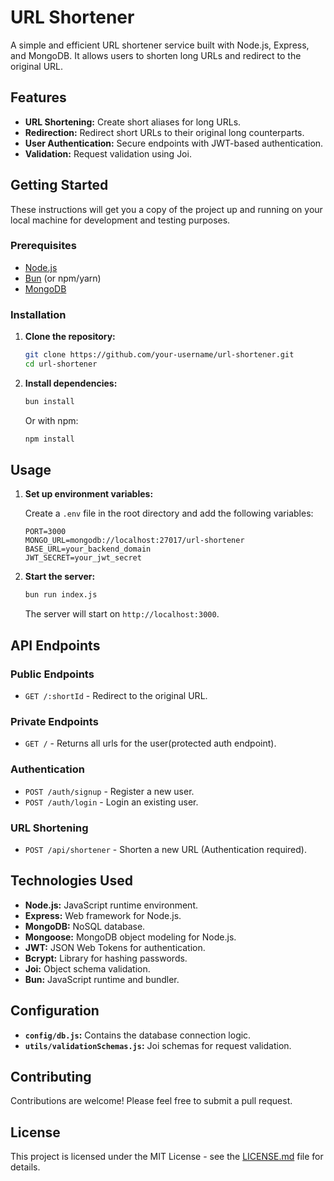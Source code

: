 # URL Shortener

A simple and efficient URL shortener service built with Node.js, Express, and MongoDB. It allows users to shorten long URLs and redirect to the original URL.

## Features

*   **URL Shortening:** Create short aliases for long URLs.
*   **Redirection:** Redirect short URLs to their original long counterparts.
*   **User Authentication:** Secure endpoints with JWT-based authentication.
*   **Validation:** Request validation using Joi.

## Getting Started

These instructions will get you a copy of the project up and running on your local machine for development and testing purposes.

### Prerequisites

*   [Node.js](https://nodejs.org/)
*   [Bun](https://bun.sh/) (or npm/yarn)
*   [MongoDB](https://www.mongodb.com/)

### Installation

1.  **Clone the repository:**

    ```bash
    git clone https://github.com/your-username/url-shortener.git
    cd url-shortener
    ```

2.  **Install dependencies:**

    ```bash
    bun install
    ```

    Or with npm:

    ```bash
    npm install
    ```

## Usage

1.  **Set up environment variables:**

    Create a `.env` file in the root directory and add the following variables:

    ``` shell
    PORT=3000
    MONGO_URL=mongodb://localhost:27017/url-shortener
    BASE_URL=your_backend_domain
    JWT_SECRET=your_jwt_secret
    ```

2.  **Start the server:**

    ```bash
    bun run index.js
    ```

    The server will start on `http://localhost:3000`.

## API Endpoints

### Public Endpoints

*   `GET /:shortId` - Redirect to the original URL.

### Private Endpoints
*   `GET /` - Returns all urls for the user(protected auth endpoint).

### Authentication

*   `POST /auth/signup` - Register a new user.
*   `POST /auth/login` - Login an existing user.

### URL Shortening

*   `POST /api/shortener` - Shorten a new URL (Authentication required).

## Technologies Used

*   **Node.js:** JavaScript runtime environment.
*   **Express:** Web framework for Node.js.
*   **MongoDB:** NoSQL database.
*   **Mongoose:** MongoDB object modeling for Node.js.
*   **JWT:** JSON Web Tokens for authentication.
*   **Bcrypt:** Library for hashing passwords.
*   **Joi:** Object schema validation.
*   **Bun:** JavaScript runtime and bundler.

## Configuration

*   **`config/db.js`:** Contains the database connection logic.
*   **`utils/validationSchemas.js`:** Joi schemas for request validation.

## Contributing

Contributions are welcome! Please feel free to submit a pull request.

## License

This project is licensed under the MIT License - see the [LICENSE.md](LICENSE.md) file for details.